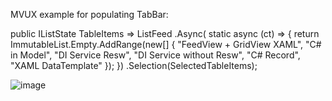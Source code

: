 
MVUX example for populating TabBar:

  public IListState<string> TableItems => ListFeed
             .Async(
                    static async (ct) =>
                    {
                        return ImmutableList<string>.Empty.AddRange(new[]
                        {
                            "FeedView + GridView XAML",
                            "C# in Model",
                            "DI Service Resw",
                            "DI Service without Resw",
                            "C# Record",
                            "XAML DataTemplate"
                        });
                    })
                    .Selection(SelectedTableItems);

![image](https://github.com/user-attachments/assets/62055c26-5ef9-42a5-9349-528573ddddaf)
